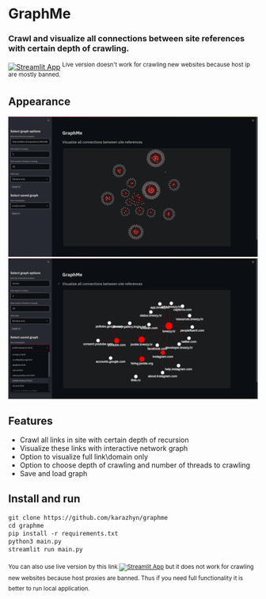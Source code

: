 # GraphMe
### Crawl and visualize all connections between site references with certain depth of crawling.
[![Streamlit App](https://static.streamlit.io/badges/streamlit_badge_black_white.svg)](https://share.streamlit.io/karazhyn/graphme/main.py)  <sup>Live version doesn't work for crawling new websites because host ip are mostly banned.</sup>

## Appearance
![screenshot1](screenshots/demo1.png)
![screenshot2](screenshots/demo2.png)

## Features
* Crawl all links in site with certain depth of recursion
* Visualize these links with interactive network graph
* Option to visualize full link\domain only
* Option to choose depth of crawling and number of threads to crawling
* Save and load graph

## Install and run
```
git clone https://github.com/karazhyn/graphme
cd graphme
pip install -r requirements.txt
python3 main.py
streamlit run main.py
```
 <sub>You can also use live version by this link [![Streamlit App](https://static.streamlit.io/badges/streamlit_badge_black_white.svg)](https://share.streamlit.io/karazhyn/graphme/main.py) but it does not work for crawling new websites because host proxies are banned. Thus if you need full functionality it is better to run local application.</sup>
